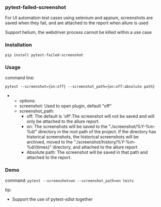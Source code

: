### pytest-failed-screenshot

For UI automation test cases using selenium and appium, screenshots are
saved when they fail, and are attached to the report when allure is used

Support helium, the webdriver process cannot be killed within a use case

### Installation

```shell
pip install pytest-failed-screenshot
```

### Usage

command line: 
```shell
pytest --screenshot={on:off} --screenshot_path={on:off:absolute path}
```

* - options:
  - screenshot: Used to open plugin, default "off"
  - screenshot_path:
     - off: The default is 'off'.The screenshot will not be saved and will only be attached to the allure report.
     - on: The screenshots will be saved to the "./screenshot/%Y-%m-%d/" directory in the root path of the project.
       If the directory has historical screenshots, the historical screenshots will be archived, moved to the
       "./screenshot/history/%Y-%m-%d/{times}" directory, and attached to the allure report
     - Absolute path: The screenshot will be saved in that path and attached to the report.

    
### Demo

command: `pytest --screenshot=on --screenshot_path=on tests`

tip:
- Support the use of pytest-xdist together

